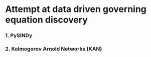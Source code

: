 # Attempt at data driven governing equation discovery

### 1. PySINDy
### 2. Kolmogorov Arnold Networks (KAN)
